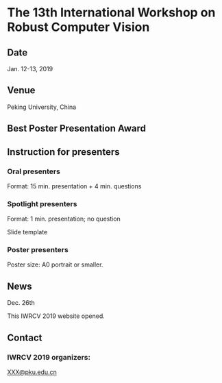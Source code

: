 # The 13th International Workshop on Robust Computer Vision
## Date

Jan. 12-13, 2019

## Venue

Peking University, China

## Best Poster Presentation Award


## Instruction for presenters

### Oral presenters
Format: 15 min. presentation + 4 min. questions

### Spotlight presenters
Format: 1 min. presentation; no question

Slide template

### Poster presenters

Poster size: A0 portrait or smaller.

## News

Dec. 26th

This IWRCV 2019 website opened.

## Contact

### IWRCV 2019 organizers:

[XXX@pku.edu.cn](mailto:XXX@pku.edu.cn)
